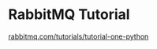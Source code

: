 # RabbitMQ Tutorial

[rabbitmq.com/tutorials/tutorial-one-python](https://www.rabbitmq.com/tutorials/tutorial-one-python)
